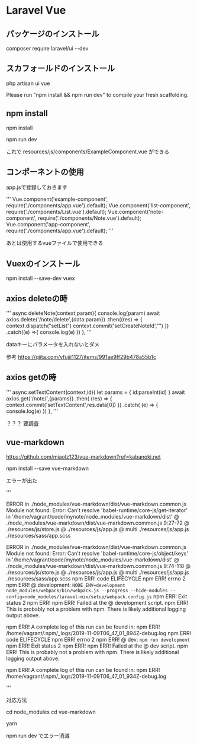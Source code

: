 # Laravel Vue


## パッケージのインストール

composer require laravel/ui --dev

## スカフォールドのインストール

php artisan ui vue

Please run "npm install && npm run dev" to compile your fresh scaffolding.

## npm install

npm install

npm run dev

これで
resources/js/components/ExampleComponent.vue
ができる


## コンポーネントの使用

app.jsで登録しておきます

'''
Vue.component('example-component', require('./components/app.vue').default);
Vue.component('list-component', require('./components/List.vue').default);
Vue.component('note-component', require('./components/Note.vue').default);
Vue.component('app-component', require('./components/app.vue').default);
'''

あとは使用するvueファイルで使用できる

<template>
    <div>
        <list-component />
    </div>
</template>


## Vuexのインストール

npm install --save-dev vuex


## axios deleteの時

'''
    async deleteNote(context,param){
        console.log(param)
        await axios.delete('/note/delete',{data:param})
        .then((res) => {
            context.dispatch("setList")
            context.commit('setCreateNoteId',"")
        })
        .catch((e) =>{
            console.log(e)
        })
    },
'''


dataキーにパラメータを入れないとダメ

参考
https://qiita.com/yfujii1127/items/991ae9ff29b478a55b1c


## axios getの時

'''
    async setTextContent(context,id){
        let params = {
            id:parseInt(id)
        }
        await axios.get('/note/',{params})
        .then( (res) => {
            context.commit('setTextContent',res.data[0])
        })
        .catch( (e) => {
            console.log(e)
        })
    },
'''

？？？
要調査



## vue-markdown

https://github.com/miaolz123/vue-markdown?ref=kabanoki.net

npm install --save vue-markdown

エラーが出た

'''

ERROR in ./node_modules/vue-markdown/dist/vue-markdown.common.js
Module not found: Error: Can't resolve 'babel-runtime/core-js/get-iterator' in '/home/vagrant/code/mynote/node_modules/vue-markdown/dist'
 @ ./node_modules/vue-markdown/dist/vue-markdown.common.js 9:27-72
 @ ./resources/js/store.js
 @ ./resources/js/app.js
 @ multi ./resources/js/app.js ./resources/sass/app.scss

ERROR in ./node_modules/vue-markdown/dist/vue-markdown.common.js
Module not found: Error: Can't resolve 'babel-runtime/core-js/object/keys' in '/home/vagrant/code/mynote/node_modules/vue-markdown/dist'
 @ ./node_modules/vue-markdown/dist/vue-markdown.common.js 9:74-118
 @ ./resources/js/store.js
 @ ./resources/js/app.js
 @ multi ./resources/js/app.js ./resources/sass/app.scss
npm ERR! code ELIFECYCLE
npm ERR! errno 2
npm ERR! @ development: `NODE_ENV=development node_modules/webpack/bin/webpack.js --progress --hide-modules --config=node_modules/laravel-mix/setup/webpack.config.js`
npm ERR! Exit status 2
npm ERR! 
npm ERR! Failed at the @ development script.
npm ERR! This is probably not a problem with npm. There is likely additional logging output above.

npm ERR! A complete log of this run can be found in:
npm ERR!     /home/vagrant/.npm/_logs/2019-11-09T06_47_01_894Z-debug.log
npm ERR! code ELIFECYCLE
npm ERR! errno 2
npm ERR! @ dev: `npm run development`
npm ERR! Exit status 2
npm ERR! 
npm ERR! Failed at the @ dev script.
npm ERR! This is probably not a problem with npm. There is likely additional logging output above.

npm ERR! A complete log of this run can be found in:
npm ERR!     /home/vagrant/.npm/_logs/2019-11-09T06_47_01_934Z-debug.log

'''

対応方法

cd node_modules
cd vue-markdown

yarn


npm run dev でエラー消滅
